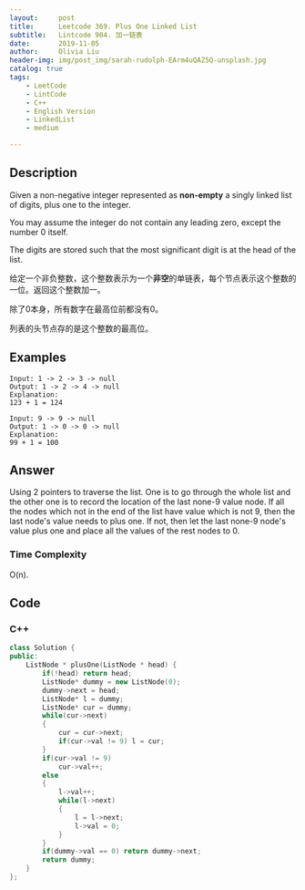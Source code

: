 ```yaml
---
layout:     post
title:      Leetcode 369. Plus One Linked List
subtitle:   Lintcode 904. 加一链表
date:       2019-11-05
author:     Olivia Liu
header-img: img/post_img/sarah-rudolph-EArm4uQAZ5Q-unsplash.jpg
catalog: true
tags:
    - LeetCode
    - LintCode
    - C++
    - English Version
    - LinkedList
    - medium

---
```


## Description

Given a non-negative integer represented as **non-empty** a singly linked list of digits, plus one to the integer.

You may assume the integer do not contain any leading zero, except the number 0 itself.

The digits are stored such that the most significant digit is at the head of the list.  

给定一个非负整数，这个整数表示为一个**非空**的单链表，每个节点表示这个整数的一位。返回这个整数加一。

除了0本身，所有数字在最高位前都没有0。

列表的头节点存的是这个整数的最高位。   

## Examples

```
Input: 1 -> 2 -> 3 -> null
Output: 1 -> 2 -> 4 -> null
Explanation:
123 + 1 = 124
```

```
Input: 9 -> 9 -> null
Output: 1 -> 0 -> 0 -> null
Explanation:
99 + 1 = 100
```

## Answer

Using 2 pointers to traverse the list. One is to go through the whole list and the other one is to record the location of the last none-9 value node. If all the nodes which not in the end of the list have value which is not 9, then the last node's value needs to plus one. If not, then let the last none-9 node's value plus one and place all the values of the rest nodes to 0. 

### Time Complexity

 O(n). 

## Code

### C++

```c++
class Solution {
public: 
    ListNode * plusOne(ListNode * head) {
        if(!head) return head;
        ListNode* dummy = new ListNode(0);
        dummy->next = head;
        ListNode* l = dummy;
        ListNode* cur = dummy;
        while(cur->next)
        {
            cur = cur->next;
            if(cur->val != 9) l = cur;
        }
        if(cur->val != 9)
            cur->val++;
        else
        {
            l->val++;
            while(l->next)
            {
                l = l->next;
                l->val = 0;
            }
        }
        if(dummy->val == 0) return dummy->next;
        return dummy;
    }
};
```
